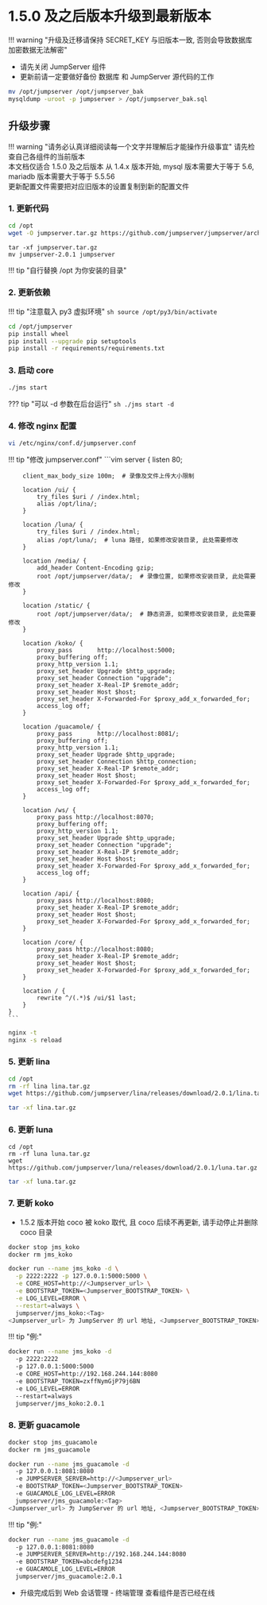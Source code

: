 # 1.5.0 及之后版本升级到最新版本

!!! warning "升级及迁移请保持 SECRET_KEY 与旧版本一致, 否则会导致数据库加密数据无法解密"

- 请先关闭 JumpServer 组件
- 更新前请一定要做好备份 数据库 和 JumpServer 源代码的工作

```sh
mv /opt/jumpserver /opt/jumpserver_bak
mysqldump -uroot -p jumpserver > /opt/jumpserver_bak.sql
```

## 升级步骤

!!! warning "请务必认真详细阅读每一个文字并理解后才能操作升级事宜"
    请先检查自己各组件的当前版本  
    本文档仅适合 1.5.0 及之后版本
    从 1.4.x 版本开始, mysql 版本需要大于等于 5.6, mariadb 版本需要大于等于 5.5.56  
    更新配置文件需要把对应旧版本的设置复制到新的配置文件


### 1. 更新代码

```sh
cd /opt
wget -O jumpserver.tar.gz https://github.com/jumpserver/jumpserver/archive/2.0.1.tar.gz
```

```
tar -xf jumpserver.tar.gz
mv jumpserver-2.0.1 jumpserver
```

!!! tip "自行替换 /opt 为你安装的目录"

### 2. 更新依赖

!!! tip "注意载入 py3 虚拟环境"
    ```sh
    source /opt/py3/bin/activate
    ```

```sh
cd /opt/jumpserver
pip install wheel
pip install --upgrade pip setuptools
pip install -r requirements/requirements.txt
```

### 3. 启动 core

```sh
./jms start
```

??? tip "可以 -d 参数在后台运行"
    ```sh
    ./jms start -d  
    ```

### 4. 修改 nginx 配置

```sh
vi /etc/nginx/conf.d/jumpserver.conf
```

!!! tip "修改 jumpserver.conf"
    ```vim
    server {
        listen 80;

        client_max_body_size 100m;  # 录像及文件上传大小限制

        location /ui/ {
            try_files $uri / /index.html;
            alias /opt/lina/;
        }

        location /luna/ {
            try_files $uri / /index.html;
            alias /opt/luna/;  # luna 路径, 如果修改安装目录, 此处需要修改
        }

        location /media/ {
            add_header Content-Encoding gzip;
            root /opt/jumpserver/data/;  # 录像位置, 如果修改安装目录, 此处需要修改
        }

        location /static/ {
            root /opt/jumpserver/data/;  # 静态资源, 如果修改安装目录, 此处需要修改
        }

        location /koko/ {
            proxy_pass       http://localhost:5000;
            proxy_buffering off;
            proxy_http_version 1.1;
            proxy_set_header Upgrade $http_upgrade;
            proxy_set_header Connection "upgrade";
            proxy_set_header X-Real-IP $remote_addr;
            proxy_set_header Host $host;
            proxy_set_header X-Forwarded-For $proxy_add_x_forwarded_for;
            access_log off;
        }

        location /guacamole/ {
            proxy_pass       http://localhost:8081/;
            proxy_buffering off;
            proxy_http_version 1.1;
            proxy_set_header Upgrade $http_upgrade;
            proxy_set_header Connection $http_connection;
            proxy_set_header X-Real-IP $remote_addr;
            proxy_set_header Host $host;
            proxy_set_header X-Forwarded-For $proxy_add_x_forwarded_for;
            access_log off;
        }

        location /ws/ {
            proxy_pass http://localhost:8070;
            proxy_buffering off;
            proxy_http_version 1.1;
            proxy_set_header Upgrade $http_upgrade;
            proxy_set_header Connection "upgrade";
            proxy_set_header X-Real-IP $remote_addr;
            proxy_set_header Host $host;
            proxy_set_header X-Forwarded-For $proxy_add_x_forwarded_for;
            access_log off;
        }

        location /api/ {
            proxy_pass http://localhost:8080;
            proxy_set_header X-Real-IP $remote_addr;
            proxy_set_header Host $host;
            proxy_set_header X-Forwarded-For $proxy_add_x_forwarded_for;
        }

        location /core/ {
            proxy_pass http://localhost:8080;
            proxy_set_header X-Real-IP $remote_addr;
            proxy_set_header Host $host;
            proxy_set_header X-Forwarded-For $proxy_add_x_forwarded_for;
        }

        location / {
            rewrite ^/(.*)$ /ui/$1 last;
        }
    }
    ```

```sh
nginx -t
nginx -s reload
```

### 5. 更新 lina

```sh
cd /opt
rm -rf lina lina.tar.gz
wget https://github.com/jumpserver/lina/releases/download/2.0.1/lina.tar.gz
```

```sh
tar -xf lina.tar.gz
```

### 6. 更新 luna

```
cd /opt
rm -rf luna luna.tar.gz
wget https://github.com/jumpserver/luna/releases/download/2.0.1/luna.tar.gz
```

```sh
tar -xf luna.tar.gz
```

### 7. 更新 koko

- 1.5.2 版本开始 coco 被 koko 取代, 且 coco 后续不再更新, 请手动停止并删除 coco 目录

```sh
docker stop jms_koko
docker rm jms_koko
```

```sh
docker run --name jms_koko -d \
  -p 2222:2222 -p 127.0.0.1:5000:5000 \
  -e CORE_HOST=http://<Jumpserver_url> \
  -e BOOTSTRAP_TOKEN=<Jumpserver_BOOTSTRAP_TOKEN> \
  -e LOG_LEVEL=ERROR \
  --restart=always \
  jumpserver/jms_koko:<Tag>
<Jumpserver_url> 为 JumpServer 的 url 地址, <Jumpserver_BOOTSTRAP_TOKEN> 需要从 jumpserver/config.yml 里面获取, 保证一致, <Tag> 是版本
```

!!! tip "例:"
```sh
docker run --name jms_koko -d
  -p 2222:2222
  -p 127.0.0.1:5000:5000
  -e CORE_HOST=http://192.168.244.144:8080
  -e BOOTSTRAP_TOKEN=zxffNymGjP79j6BN
  -e LOG_LEVEL=ERROR
  --restart=always
  jumpserver/jms_koko:2.0.1
```

### 8. 更新 guacamole

```sh
docker stop jms_guacamole
docker rm jms_guacamole
```

```sh
docker run --name jms_guacamole -d
  -p 127.0.0.1:8081:8080
  -e JUMPSERVER_SERVER=http://<Jumpserver_url>
  -e BOOTSTRAP_TOKEN=<Jumpserver_BOOTSTRAP_TOKEN>
  -e GUACAMOLE_LOG_LEVEL=ERROR
  jumpserver/jms_guacamole:<Tag>
<Jumpserver_url> 为 JumpServer 的 url 地址, <Jumpserver_BOOTSTRAP_TOKEN> 需要从 jumpserver/config.yml 里面获取, 保证一致, <Tag> 是版本
```

!!! tip "例:"
```sh
docker run --name jms_guacamole -d
  -p 127.0.0.1:8081:8080
  -e JUMPSERVER_SERVER=http://192.168.244.144:8080
  -e BOOTSTRAP_TOKEN=abcdefg1234
  -e GUACAMOLE_LOG_LEVEL=ERROR
  jumpserver/jms_guacamole:2.0.1
```

- 升级完成后到 Web 会话管理 - 终端管理 查看组件是否已经在线
